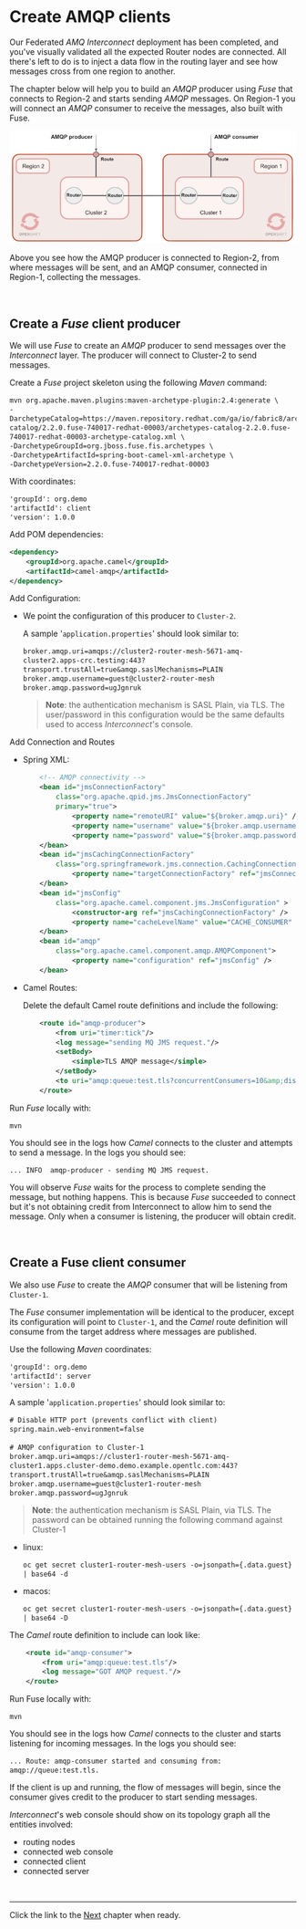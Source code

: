 # Create AMQP clients

Our Federated *AMQ Interconnect* deployment has been completed, and you've visually validated all the expected Router nodes are connected. All there's left to do is to inject a data flow in the routing layer and see how messages cross from one region to another.

The chapter below will help you to build an *AMQP* producer using *Fuse* that connects to Region-2 and starts sending *AMQP* messages. On Region-1 you will connect an *AMQP* consumer to receive the messages, also built with Fuse.

![](./images/fuse-clients.png "Fuse AMQP producer and consumer")

Above you see how the AMQP producer is connected to Region-2, from where messages will be sent, and an AMQP consumer, connected in Region-1, collecting the messages.

<br/>

## Create a *Fuse* client producer

We will use *Fuse* to create an *AMQP* producer to send messages over the *Interconnect* layer. The producer will connect to Cluster-2 to send messages.

Create a *Fuse* project skeleton using the following *Maven* command:

```
mvn org.apache.maven.plugins:maven-archetype-plugin:2.4:generate \
-DarchetypeCatalog=https://maven.repository.redhat.com/ga/io/fabric8/archetypes/archetypes-catalog/2.2.0.fuse-740017-redhat-00003/archetypes-catalog-2.2.0.fuse-740017-redhat-00003-archetype-catalog.xml \
-DarchetypeGroupId=org.jboss.fuse.fis.archetypes \
-DarchetypeArtifactId=spring-boot-camel-xml-archetype \
-DarchetypeVersion=2.2.0.fuse-740017-redhat-00003
```

With coordinates:

	'groupId': org.demo
	'artifactId': client
	'version': 1.0.0

Add POM dependencies:

```xml
<dependency>
	<groupId>org.apache.camel</groupId>
	<artifactId>camel-amqp</artifactId>
</dependency>	
```

Add Configuration:

- We point the configuration of this producer to `Cluster-2`.

	A sample '`application.properties`' should look similar to:

	```properties
	broker.amqp.uri=amqps://cluster2-router-mesh-5671-amq-cluster2.apps-crc.testing:443?transport.trustAll=true&amqp.saslMechanisms=PLAIN
	broker.amqp.username=guest@cluster2-router-mesh
	broker.amqp.password=ugJgnruk
	```

	>**Note**: the authentication mechanism is SASL Plain, via TLS. The user/password in this configuration would be the same defaults used to access *Interconnect*'s console.


Add Connection and Routes

 - Spring XML:

	```xml
		<!-- AMQP connectivity -->
		<bean id="jmsConnectionFactory"
			class="org.apache.qpid.jms.JmsConnectionFactory"
			primary="true">
				<property name="remoteURI" value="${broker.amqp.uri}" />
				<property name="username" value="${broker.amqp.username}" />
				<property name="password" value="${broker.amqp.password}" />
		</bean>
		<bean id="jmsCachingConnectionFactory"
			class="org.springframework.jms.connection.CachingConnectionFactory">
				<property name="targetConnectionFactory" ref="jmsConnectionFactory" />
		</bean>
		<bean id="jmsConfig"
			class="org.apache.camel.component.jms.JmsConfiguration" >
				<constructor-arg ref="jmsCachingConnectionFactory" /> 
				<property name="cacheLevelName" value="CACHE_CONSUMER" />
		</bean>    
		<bean id="amqp"
			class="org.apache.camel.component.amqp.AMQPComponent">
				<property name="configuration" ref="jmsConfig" />
		</bean>
	```

 - Camel Routes:

	Delete the default Camel route definitions and include the following:

	```xml
		<route id="amqp-producer">
			<from uri="timer:tick"/>
			<log message="sending MQ JMS request."/>
			<setBody>
				<simple>TLS AMQP message</simple>
			</setBody>
			<to uri="amqp:queue:test.tls?concurrentConsumers=10&amp;disableReplyTo=true"/>
		</route>
	```

Run *Fuse* locally with:

	mvn

You should see in the logs how *Camel* connects to the cluster and attempts to send a message. In the logs you should see:

	... INFO  amqp-producer - sending MQ JMS request.

You will observe *Fuse* waits for the process to complete sending the message, but nothing happens. This is because *Fuse* succeeded to connect but it's not obtaining credit from Interconnect to allow him to send the message. Only when a consumer is listening, the producer will obtain credit.

</br>

## Create a Fuse client consumer

We also use *Fuse* to create the *AMQP* consumer that will be listening from `Cluster-1`.

The *Fuse* consumer implementation will be identical to the producer, except its configuration will point to `Cluster-1`, and the *Camel* route definition will consume from the target address where messages are published.

Use the following *Maven* coordinates:

	'groupId': org.demo
	'artifactId': server
	'version': 1.0.0

A sample '`application.properties`' should look similar to:

```properties
# Disable HTTP port (prevents conflict with client)
spring.main.web-environment=false

# AMQP configuration to Cluster-1
broker.amqp.uri=amqps://cluster1-router-mesh-5671-amq-cluster1.apps.cluster-demo.demo.example.opentlc.com:443?transport.trustAll=true&amqp.saslMechanisms=PLAIN
broker.amqp.username=guest@cluster1-router-mesh
broker.amqp.password=ugJgnruk
```

>**Note**: the authentication mechanism is SASL Plain, via TLS. The password can be obtained running the following command against Cluster-1

- linux:
	   
	  oc get secret cluster1-router-mesh-users -o=jsonpath={.data.guest} | base64 -d

- macos:

	  oc get secret cluster1-router-mesh-users -o=jsonpath={.data.guest} | base64 -D


The *Camel* route definition to include can look like:

```xml
	<route id="amqp-consumer">
		<from uri="amqp:queue:test.tls"/>
		<log message="GOT AMQP request."/>
	</route>
```

Run Fuse locally with:

	mvn

You should see in the logs how *Camel* connects to the cluster and starts listening for incoming messages. In the logs you should see:

	... Route: amqp-consumer started and consuming from: amqp://queue:test.tls.

If the client is up and running, the flow of messages will begin, since the consumer gives credit to the producer to start sending messages.

*Interconnect*'s web console should show on its topology graph all the entities involved:
- routing nodes
- connected web console
- connected client
- connected server


</br>

---


Click the link to the [Next](./chapter3.md) chapter when ready. 